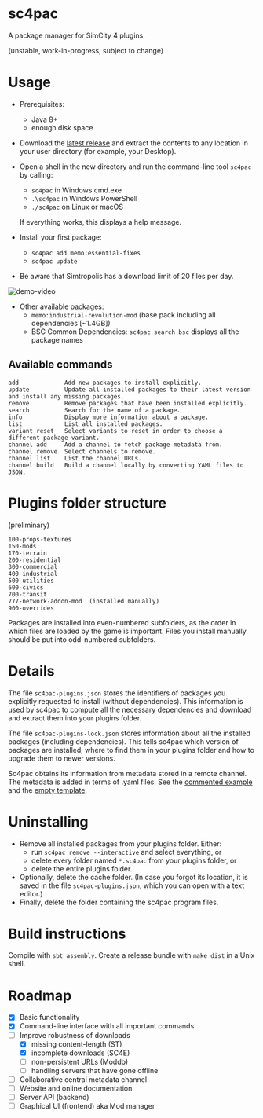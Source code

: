 sc4pac
======

A package manager for SimCity 4 plugins.

(unstable, work-in-progress, subject to change)


# Usage

- Prerequisites:
  - Java 8+
  - enough disk space
- Download the [latest release](https://github.com/memo33/sc4pac-tools/releases/latest)
  and extract the contents to any location in your user directory (for example, your Desktop).
- Open a shell in the new directory and run the command-line tool `sc4pac` by calling:
  - `sc4pac` in Windows cmd.exe
  - `.\sc4pac` in Windows PowerShell
  - `./sc4pac` on Linux or macOS

  If everything works, this displays a help message.
- Install your first package:
  - `sc4pac add memo:essential-fixes`
  - `sc4pac update`
- Be aware that Simtropolis has a download limit of 20 files per day.

![demo-video](https://github.com/memo33/sc4pac-tools/releases/download/0.1.3/demo-video.gif)

- Other available packages:
  - `memo:industrial-revolution-mod` (base pack including all dependencies [~1.4GB])
  - BSC Common Dependencies: `sc4pac search bsc` displays all the package names


## Available commands

    add             Add new packages to install explicitly.
    update          Update all installed packages to their latest version and install any missing packages.
    remove          Remove packages that have been installed explicitly.
    search          Search for the name of a package.
    info            Display more information about a package.
    list            List all installed packages.
    variant reset   Select variants to reset in order to choose a different package variant.
    channel add     Add a channel to fetch package metadata from.
    channel remove  Select channels to remove.
    channel list    List the channel URLs.
    channel build   Build a channel locally by converting YAML files to JSON.


# Plugins folder structure

(preliminary)

    100-props-textures
    150-mods
    170-terrain
    200-residential
    300-commercial
    400-industrial
    500-utilities
    600-civics
    700-transit
    777-network-addon-mod  (installed manually)
    900-overrides

Packages are installed into even-numbered subfolders, as the order in which files are loaded by the game is important.
Files you install manually should be put into odd-numbered subfolders.


# Details

The file `sc4pac-plugins.json` stores the identifiers of packages you explicitly requested to install (without dependencies).
This information is used by sc4pac to compute all the necessary dependencies and download and extract them into your plugins folder.

The file `sc4pac-plugins-lock.json` stores information about all the installed packages (including dependencies).
This tells sc4pac which version of packages are installed, where to find them in your plugins folder and how to upgrade them to newer versions.

Sc4pac obtains its information from metadata stored in a remote channel.
The metadata is added in terms of .yaml files.
See the [commented example](channel-testing/yaml/templates/package-template-basic.yaml)
and the [empty template](channel-testing/template-empty.yaml).


# Uninstalling

- Remove all installed packages from your plugins folder. Either:
  * run `sc4pac remove --interactive` and select everything, or
  * delete every folder named `*.sc4pac` from your plugins folder, or
  * delete the entire plugins folder.
- Optionally, delete the cache folder.
  (In case you forgot its location, it is saved in the file `sc4pac-plugins.json`, which you can open with a text editor.)
- Finally, delete the folder containing the sc4pac program files.


# Build instructions

Compile with `sbt assembly`.
Create a release bundle with `make dist` in a Unix shell.

# Roadmap

- [x] Basic functionality
- [x] Command-line interface with all important commands
- [ ] Improve robustness of downloads
  - [x] missing content-length (ST)
  - [x] incomplete downloads (SC4E)
  - [ ] non-persistent URLs (Moddb)
  - [ ] handling servers that have gone offline
- [ ] Collaborative central metadata channel
- [ ] Website and online documentation
- [ ] Server API (backend)
- [ ] Graphical UI (frontend) aka Mod manager
